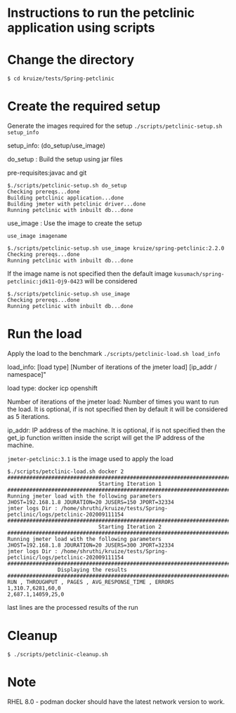 # Instructions to run the petclinic application using scripts 

# Change the directory
`$ cd kruize/tests/Spring-petclinic`

# Create the required setup
Generate the images required for the setup 
`./scripts/petclinic-setup.sh setup_info`

setup_info: (do_setup/use_image)

do_setup : Build the setup using jar files

pre-requisites:javac and git 

```
$./scripts/petclinic-setup.sh do_setup
Checking prereqs...done
Building petclinic application...done
Building jmeter with petclinic driver...done
Running petclinic with inbuilt db...done
```
use_image : Use the image to create the setup

`use_image imagename`


```
$./scripts/petclinic-setup.sh use_image kruize/spring-petclinic:2.2.0
Checking prereqs...done
Running petclinic with inbuilt db...done
```

If the image name is not specified then the default image `kusumach/spring-petclinic:jdk11-Oj9-0423` will be considered
```
$./scripts/petclinic-setup.sh use_image 
Checking prereqs...done
Running petclinic with inbuilt db...done
```

# Run the load
Apply the load to the benchmark
`./scripts/petclinic-load.sh load_info`

load_info: [load type] [Number of iterations of the jmeter load] [ip_addr / namespace]"

load type: docker icp openshift

Number of iterations of the jmeter load: Number of times you want to run the load. It is optional, if is not specified then by default it will be considered as 5 iterations.

ip_addr: IP address of the machine. It is optional, if is not specified then the get_ip function written inside the script will get the IP address of the machine.

`jmeter-petclinic:3.1` is the image used to apply the load


```
$./scripts/petclinic-load.sh docker 2 
#########################################################################################
                             Starting Iteration 1                                  
#########################################################################################
Running jmeter load with the following parameters
JHOST=192.168.1.8 JDURATION=20 JUSERS=150 JPORT=32334 
jmter logs Dir : /home/shruthi/kruize/tests/Spring-petclinic/logs/petclinic-202009111154
#########################################################################################
                             Starting Iteration 2                                  
#########################################################################################
Running jmeter load with the following parameters
JHOST=192.168.1.8 JDURATION=20 JUSERS=300 JPORT=32334 
jmter logs Dir : /home/shruthi/kruize/tests/Spring-petclinic/logs/petclinic-202009111154
#########################################################################################
				Displaying the results				       
#########################################################################################
RUN , THROUGHPUT , PAGES , AVG_RESPONSE_TIME , ERRORS
1,310.7,6281,60,0
2,687.1,14059,25,0
```
last lines are the processed results of the run

# Cleanup
`$ ./scripts/petclinic-cleanup.sh`


# Note
RHEL 8.0 - podman docker should have the latest network version to work.

